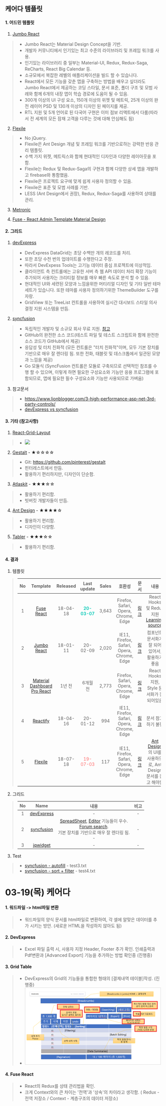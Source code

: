 ## 케어다 템플릿

#### 1. 어드민 템플릿

1. <a href="https://themeforest.net/item/react-material-bootstrap-4-admin-template/20978545">Jumbo React</a>
> - Jumbo React는 Material Design Concept을 기반.
> - 개발자 커뮤니티에서 인기있는 최고 수준의 라이브러리 및 프레임 워크를 사용.
> - 인기있는 라이브러리 중 일부는 Material-UI, Redux, Redux-Saga, ReCharts, React Big Calendar 등.
> - 소규모에서 복잡한 레벨의 애플리케이션을 빌드 할 수 있습니다.
> - React에서 모든 기능을 갖춘 앱을 구축하는 방법을 배우고 싶더라도 Jumbo React에서 제공하는 코딩 스타일, 문서 표준, 폴더 구조 및 모범 사례와 함께 6개의 내장 앱이 학습 경로에 도움이 될 수 있음.
> - 300개 이상의 UI 구성 요소, 150개 이상의 위젯 및 메트릭, 25개 이상의 완전 레이어 PSD 및 130개 이상의 디자인 된 페이지를 제공.
> - RTL 지원 및 5개 언어로 된 다국어 구현은 이미 점보 리액트에서 다룸(따라서 전 세계의 모든 잠재 고객을 다루는 것에 대해 안심해도 됨)

2. <a href="https://themeforest.net/item/flexile-react-redux-admin-template/22277962">Flexile</a>
> - No jQuery.
> - Flexile은 Ant Design 개념 및 프레임 워크를 기반으로하는 강력한 반응 관리 템플릿.
> - 수백 가지 위젯, 메트릭스와 함께 현대적인 디자인과 다양한 레이아웃을 포함.
> - Flexile는 Redux 및 Redux-Saga의 구현과 함께 다양한 상세 앱을 개발하고 firebase와 통함했음.
> - Flexile은 프로젝트 요구에 맞게 쉽게 사용자 정의할 수 있음.
> - Flexile은 표준 및 모범 사례를 기반. 
> - LESS (Ant Design에서 권장), Redux, Redux-Saga를 사용하여 상태를 관리.

3. <a href="https://keenthemes.com/metronic/">Metronic</a>

4. <a href="https://themeforest.net/item/fuse-react-react-redux-material-design-admin-template/21769397?irgwc=1&clickid=WpRxSk1cMxyOTgRwUx0Mo3QwUknXbJydcVssUc0&iradid=275988&irpid=1257954&iradtype=ONLINE_TRACKING_LINK&irmptype=mediapartner&mp_value1=&utm_campaign=af_impact_radius_1257954&utm_medium=affiliate&utm_source=impact_radius">Fuse - React Admin Template Material Design</a>

#### 2. 그리드 
1. <a href="https://js.devexpress.com/Overview/React/">devExpress</a>
> - DevExpress DataGrid는 초당 수백만 개의 레코드를 처리.
> - 또한 초당 수천 번의 업데이트를 수행한다고 주장. 
> - 따라서 DevExpess Tools는 고기능 데이터 중심 프로젝트에 이상적임.
> - 클라이언트 측 컨트롤에는 고유한 서버 측 웹 API 데이터 처리 확장 기능이 추가되어 사용자는 크리티컬 정보를 매우 빠른 속도로 분석 할 수 있음.
> - 현대적인 UI와 세련된 모양과 느낌을위한 머티리얼 디자인 및 기타 일반 테마 세트가 있습니다. 또한 테마를 사용자 정의하기위한 ThemeBuilder 도구를 자랑.
> - GridView 또는 TreeList 컨트롤을 사용하여 실시간 대시보드 스타일 의사 결정 지원 시스템을 만듬.

2. <a href="https://ej2.syncfusion.com/home/react.html#platform">syncfusion</a>
> - 독립적인 개발자 및 소규모 회사 무료 지원. <a href="https://www.syncfusion.com/downloads/communitylicense">참고</a>
> - GitHub의 완전한 소스 코드(테스트 파일 및 테스트 스크립트와 함께 완전한 소스 코드가 GitHub에서 제공)
> - 응답성 및 터치 친화적 (모든 컨트롤은 "터치 친화적"이며, 모두 기본 장치를 기반으로 매우 잘 렌더링 됨. 또한 전화, 태블릿 및 데스크톱에서 일관된 모양과 느낌을 제공)
> - Go 모듈식 (SyncFusion 컨트롤은 모듈로 구축되므로 선택적인 참조를 수행 할 수 있으며, 이렇게 하면 필요한 구성요소와 기능만 응용 프로그램에 포함되므로, 앱에 필요한 필수 구성요소와 기능만 사용되므로 가벼움)

3. 참고문서
> - https://www.lionblogger.com/3-high-performance-asp-net-3rd-party-controls/
> - <a href="https://www.g2.com/compare/devexpress-vs-syncfusion-essential-studio-enterprise-edition">devExpress vs syncfusion</a>

#### 3. 기타 (참고사항)
1. <a href="https://github.com/STRML/react-grid-layout">React-Grid-Layout</a>
> - <img  src="https://camo.githubusercontent.com/8c68a2e6d6e01364247232267a5698ac0d9b63c6/687474703a2f2f692e696d6775722e636f6d2f6f6f314e5436632e676966"/>

2. <a href="https://pinterest.github.io/gestalt/#/Avatar">Gestalt</a> - ★☆☆☆☆
> - Git: https://github.com/pinterest/gestalt
> - 핀터레스트에서 만듬.
> - 활용하기 편리하지만, 디자인이 단순함.

3. <a href="https://atlaskit.atlassian.com/">Atlaskit</a> - ★★★☆☆
> - 활용하기 편리함.
> - 빗버킷 개발자들이 만듬.

4. <a href="https://ant.design/">Ant Design</a> - ★★★★☆
> - 활용하기 편리함.
> - 디자인이 다양함.

5. <a href="http://tabler-react.com/">Tabler</a> - ★★★☆☆
> - 활용하기 편리함.

#### 4. 결과

1. 템플릿
> | No | Template | Released | Last update | Sales | 호환성 | 문서 | 내용 | 기타 |
> | :---: | :---: | :---: | :---: | :---: | :---: | :---: | :---: | :---: |
> | 1 | <a href="http://react-material.fusetheme.com/apps/dashboards/analytics">Fuse React</a> | 18-04-18 | <span style="color: #18ccbb;">**20-03-07**</a> | 3,643 | Firefox, Safari, Opera, Chrome, Edge | <a href="http://react-material.fusetheme.com/documentation/working-with-fuse-react/project-structure">링크</a> | React Hooks 및 Redux 지원 <a href="http://fusetheme.com/static/assets/react/learning-source.png">Learning source </a>  | - |
> | 2 | <a href="https://jumbo-react.g-axon.work/app/dashboard/crm">Jumbo React</a> | 18-01-11 | 20-02-09 | 2,020 | IE11, Firefox, Safari, Opera, Chrome, Edge |  <a href="http://docs.g-axon.work/jumbo-react/">링크</a> | 컴포넌트 문서화가 잘 되어 있어서, 활용하기 좋음 | - |
> | 3 | <a href="https://demos.creative-tim.com/material-dashboard-pro-react/#/admin/dashboard">Material Dashboard Pro React</a> | 1년 전 | 6개월 전 | 2,773 | Firefox, Safari, Opera, Chrome, Edge | <a href="https://demos.creative-tim.com/material-dashboard-pro-react/#/documentation/tutorial">링크</a> | React Hooks 지원, Style 문서화가 잘 되어있음 | - |
> | 4 | <a href="https://reactify.theironnetwork.org/app/dashboard/ecommerce">Reactify</a> | 18-04-16 | 20-01-12 | 994 | 	IE11, Firefox, Safari, Opera, Chrome, Edge | <a href="https://docs.theironnetwork.org/reactify/app-bar/">링크</a> | 문서 참고하기 불편 | - |
> | 5 | <a href="http://preview.themeforest.net/item/flexile-react-redux-admin-template/full_screen_preview/22277962?_ga=2.263918284.1739860313.1583806664-580874507.1583225587">Flexile</a> | 18-07-18 | <span style="color: #ff6d6d">19-07-03</a> | 117 | IE11, Firefox, Safari, Opera, Chrome, Edge | <a href="http://docs.g-axon.work/flexile/">링크</a> | <a href="https://ant.design/docs/react/introduce">Ant Design</a>의 UI를 사용하므로, Ant Design 문서를 참고 해야함 | - |


2. 그리드
> | No | Name | 내용 | 비고 |
> | :--: | :-------: | :----: | :---: |
> | 1 | <a href="https://js.devexpress.com/Demos/WidgetsGallery/Demo/DataGrid/Overview/React/Light/">devExpress</a> | - | - |
> | 2 | <a href="https://ej2.syncfusion.com/home/react.html">syncfusion</a> | <a href="https://ej2.syncfusion.com/react/demos/#/material/spreadsheet/default">SpreadSheet</a>, <a href="https://ej2.syncfusion.com/react/demos/#/material/document-editor/default">Editor</a> 기능들이 우수.<br/> <a href="https://www.syncfusion.com/forums/search?searchword=react%20table">Forum search</a>. <br/>기본 장치를 기반으로 매우 잘 렌더링 됨.<br/> - | - |
> | 3 | <a href="https://www.jqwidgets.com/react/">jqwidget</a> | - | - |

3. Test
> - <a href="https://stackblitz.com/edit/react-ed7gnm?file=index.js ">syncfusion - autofill</a> - test3.txt
> - <a href="https://ej2.syncfusion.com/react/demos/#/material/grid/filter-menu">syncfusion - sort + filter</a> - test4.txt




# 03-19(목) 케어다

#### 1. 워드파일 -> html파일 변환
> - 워드파일의 양식 문서를 html파일로 변환하여, 각 셀에 알맞은 데이터를 추가 시키는 방안.
   (새로운 HTML을 작성하지 않아도 됨)

#### 2. DevExpress 
> - Excel 파일 출력 시, 사용자 지정 Header, Footer 추가 확인.
> 인쇄출력과 Pdf변환과 [Advanced Export] 기능을 추가하는 방법 확인중 (진행중)
 
#### 3. Grid Table
> - DevExpress의 Grid의 기능들을 통합한 형태의 [결제내역 테이블]작성. (진행중)
> - <img src="./public/images/table.png" style="max-width: 100%;"/>
#### 4. Fuse React
> - React의 Redux를 상태 관리법을 확인.
> - 크게 Context와의 큰 차이는 '전역'과 '상속'의 차이라고 생각함.
  ( Redux - 전역 저장소 / Context - 계층구조의 데이터 저장소)
